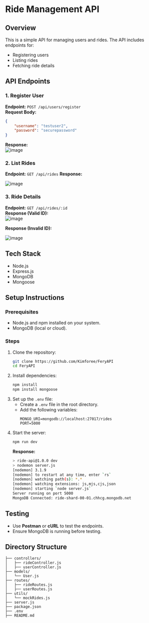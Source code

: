 # Ride Management API

   ## Overview
   This is a simple API for managing users and rides. The API includes endpoints for:
   - Registering users
   - Listing rides
   - Fetching ride details
     
   ## API Endpoints

   ### 1. Register User
   **Endpoint:** `POST /api/users/register`  
   **Request Body:**  
   ```json
   {
       "username": "testuser2",
       "password": "securepassword"
   }
   ```  
   **Response:**  
   ![image](https://github.com/user-attachments/assets/a791cea3-3ab8-43ee-85d3-71cab5b9990c)

   ### 2. List Rides
   **Endpoint:** `GET /api/rides` 
   **Response:**
   
   ![image](https://github.com/user-attachments/assets/925b9696-a4f7-4965-8691-963114f07e68)

   ### 3. Ride Details
   **Endpoint:** `GET /api/rides/:id`  
   **Response (Valid ID):**  
   ![image](https://github.com/user-attachments/assets/670fca7e-7664-484f-bfa3-3d66b62af428)
   
   **Response (Invalid ID):**
   
   ![image](https://github.com/user-attachments/assets/479c0fbb-f5f3-4eab-85fe-ab859f31a74b)

   ## Tech Stack
   - Node.js
   - Express.js
   - MongoDB
   - Mongoose

   ## Setup Instructions

   ### Prerequisites
   - Node.js and npm installed on your system.
   - MongoDB (local or cloud).

   ### Steps
   1. Clone the repository:
      ```bash
      git clone https://github.com/Kimforee/FeryAPI
      cd FeryAPI
      ```
   2. Install dependencies:
      ```bash
      npm install
      npm install mongoose
      ```
   3. Set up the `.env` file:
      - Create a `.env` file in the root directory.
      - Add the following variables:
        ```
        MONGO_URI=mongodb://localhost:27017/rides
        PORT=5000
        ```
   4. Start the server:
      ```bash
      npm run dev
      ```
      **Response:**
      ```bash
      > ride-api@1.0.0 dev
      > nodemon server.js 
      [nodemon] 3.1.9
      [nodemon] to restart at any time, enter `rs`  
      [nodemon] watching path(s): *.*
      [nodemon] watching extensions: js,mjs,cjs,json
      [nodemon] starting `node server.js`
      Server running on port 5000
      MongoDB Connected: ride-shard-00-01.chhcg.mongodb.net
      ```



   ## Testing
   - Use **Postman** or **cURL** to test the endpoints.
   - Ensure MongoDB is running before testing.

   ## Directory Structure
   ```
   ├── controllers/
   │   ├── rideController.js
   │   ├── userController.js
   ├── models/
   │   └── User.js
   ├── routes/
   │   ├── rideRoutes.js
   │   ├── userRoutes.js
   ├── utils/
   │   └── mockRides.js
   ├── server.js
   ├── package.json
   ├── .env
   ├── README.md
   ```

